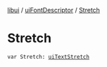 [libui](../README.md) / [uiFontDescriptor](README.md) / [Stretch](-stretch.md)

# Stretch

`var Stretch: `[`uiTextStretch`](../ui-text-stretch.md)
